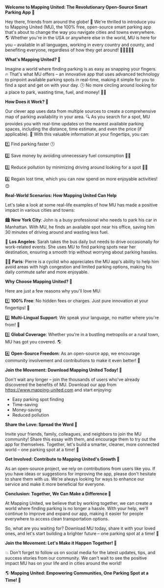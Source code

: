 **Welcome to Mapping United: The Revolutionary Open-Source Smart Parking App 🚀**

Hey there, friends from around the globe! 👋 We're thrilled to introduce you to Mapping United (MU), the 100% free, open-source smart parking app that's about to change the way you navigate cities and towns everywhere. 🌎 Whether you're in the USA or anywhere else in the world, MU is here for you – available in all languages, working in every country and county, and benefiting everyone, regardless of how they get around! 🚴‍♀️🚌🏃‍♂️

**What's Mapping United? 🤔**

Imagine a world where finding parking is as easy as snapping your fingers. 🔥 That's what MU offers – an innovative app that uses advanced technology to pinpoint available parking spots in real-time, making it simple for you to find a spot and get on with your day. 🕒️ No more circling around looking for a place to park, wasting time, fuel, and money! 💸💨

**How Does it Work? 🤖**

Our clever app uses data from multiple sources to create a comprehensive map of parking availability in your area. 🔍 As you search for a spot, MU provides you with real-time updates on the nearest available parking spaces, including the distance, time estimate, and even the price (if applicable). 💸 With this valuable information at your fingertips, you can:

1️⃣ Find parking faster 🕒️

2️⃣ Save money by avoiding unnecessary fuel consumption 💸💨

3️⃣ Reduce pollution by minimizing driving around looking for a spot 🌱🚫

4️⃣ Regain lost time, which you can now spend on more enjoyable activities! 😊

**Real-World Scenarios: How Mapping United Can Help**

Let's take a look at some real-life examples of how MU has made a positive impact in various cities and towns:

🏙️ **New York City**: John is a busy professional who needs to park his car in Manhattan. With MU, he finds an available spot near his office, saving him 30 minutes of driving around and wasting less fuel.

🚂 **Los Angeles**: Sarah takes the bus daily but needs to drive occasionally for work-related events. She uses MU to find parking spots near her destination, ensuring a smooth trip without worrying about parking hassles.

🏃‍♂️ **Paris**: Pierre is a cyclist who appreciates the MU app's ability to help him avoid areas with high congestion and limited parking options, making his daily commute safer and more enjoyable.

**Why Choose Mapping United? 🤝**

Here are just a few reasons why you'll love MU:

1️⃣ **100% Free**: No hidden fees or charges. Just pure innovation at your fingertips! 🌟

2️⃣ **Multi-Lingual Support**: We speak your language, no matter where you're from! 💬

3️⃣ **Global Coverage**: Whether you're in a bustling metropolis or a rural town, MU has got you covered. 🌎

4️⃣ **Open-Source Freedom**: As an open-source app, we encourage community involvement and contributions to make it even better! 🤝

**Join the Movement: Download Mapping United Today! 📱**

Don't wait any longer – join the thousands of users who've already discovered the benefits of MU. Download our app from https://www.mapping-united.com and start enjoying:

* Easy parking spot finding
* Time-saving
* Money-saving
* Reduced pollution

**Share the Love: Spread the Word 📢**

Invite your friends, family, colleagues, and neighbors to join the MU community! Share this essay with them, and encourage them to try out the app for themselves. Together, let's build a smarter, cleaner, more connected world – one parking spot at a time! 💖

**Get Involved: Contribute to Mapping United's Growth 🤝**

As an open-source project, we rely on contributions from users like you. If you have ideas or suggestions for improving the app, please don't hesitate to share them with us. We're always looking for ways to enhance our service and make it more beneficial for everyone.

**Conclusion: Together, We Can Make a Difference 🌟**

At Mapping United, we believe that by working together, we can create a world where finding parking is no longer a hassle. With your help, we'll continue to improve and expand our app, making it easier for people everywhere to access clean transportation options.

So, what are you waiting for? Download MU today, share it with your loved ones, and let's start building a brighter future – one parking spot at a time! 🌟

**Join the Movement: Let's Make it Happen Together! 🚀**

💥 Don't forget to follow us on social media for the latest updates, tips, and success stories from our community. We can't wait to see the positive impact MU has on your life and in cities around the world!

🌎 **Mapping United: Empowering Communities, One Parking Spot at a Time! 🚀**